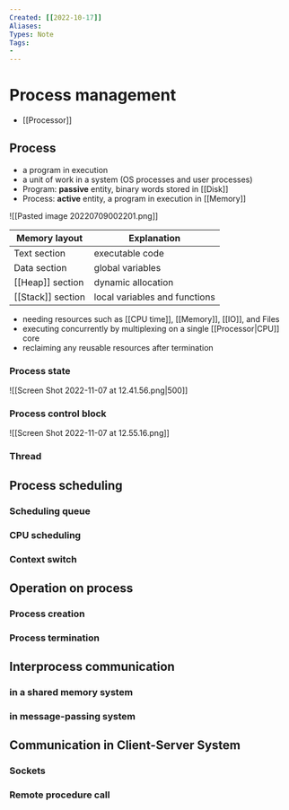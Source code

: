 ```yaml
---
Created: [[2022-10-17]]
Aliases: 
Types: Note
Tags: 
- 
---
```

# Process management
- [[Processor]]
## Process
- a program in execution
- a unit of work in a system (OS processes and user processes)
- Program: **passive** entity, binary words stored in [[Disk]]
- Process: **active** entity, a program in execution in [[Memory]]

![[Pasted image 20220709002201.png]]

| Memory layout     | Explanation                   |
| ----------------- | ----------------------------- |
| Text section      | executable code               |
| Data section      | global variables              |
| [[Heap]] section  | dynamic allocation            |
| [[Stack]] section | local variables and functions |

- needing resources such as [[CPU time]], [[Memory]], [[IO]], and Files
- executing concurrently by multiplexing on a single [[Processor|CPU]] core
- reclaiming any reusable resources after termination
### Process state
![[Screen Shot 2022-11-07 at 12.41.56.png|500]]

### Process control block
![[Screen Shot 2022-11-07 at 12.55.16.png]]

### Thread
## Process scheduling
### Scheduling queue
### CPU scheduling
### Context switch
## Operation on process
### Process creation
### Process termination
## Interprocess communication
### in a shared memory system
### in message-passing system
## Communication in Client-Server System
### Sockets
### Remote procedure call

